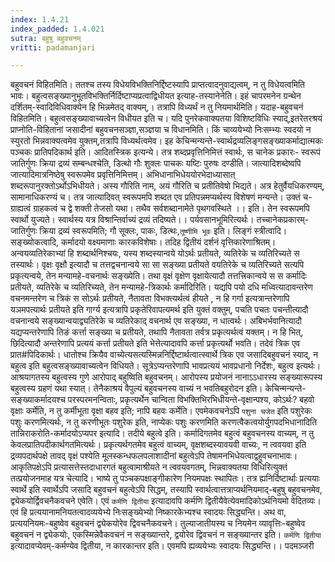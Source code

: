 ```yaml
---
index: 1.4.21
index_padded: 1.4.021
sutra: बहुषु बहुवचनम्
vritti: padamanjari

---
```

बहुवचनं विहितमिति। ततश्च तस्य विधेयविभक्तिनिर्द्दिष्टस्यापि प्राप्तत्वादनुवाद्यत्वम्, न तु विधेयत्वमिति भावः। बहुत्वसङ्ख्यानुभूतविभक्तिर्निर्दिष्टाप्यप्रत्वाद्विधीयत इत्याह-तस्यानेनेति। इहं चापरमनेन ग्रन्थेन दर्शितम्-स्वादिविधिवाक्येन हि भिन्नमेतद् वाक्यम्,। तत्रापि विध्यर्थं न तु नियमार्थमिति। यदाह-बहुवचनं विहितमिति। बहुत्वसङ्ख्यावाच्यत्वेन विधीयत इति च। यदि पुनरेकवाक्यतया विशिष्टविधिः स्याद्,इतरेतरश्रयं प्राप्नोति-विहितानां जसादीनां बहुवचनसञ्ज्ञा,सञ्ज्ञया च विधानमिति। किं चाव्ययेभ्यो निःसम्भ्यः स्वदयो न स्युरतो भिन्नवाक्यत्वमेव युक्तम्,तत्रापि विध्यर्थत्वमेव।
इह केचिन्मन्यन्ते-स्वार्थद्रव्यलिङ्गसङ्ख्याकर्माद्यात्मकः पञ्चकः प्रातिपदिकार्थ इति। आदितस्त्रिक इत्यन्ये। तत्र शब्दप्रवृत्तिनिमित्तं स्वार्थः, स चानेक प्रकारः- स्वरूपं जातिर्गुणः क्रिया द्रव्यं सम्बन्धश्चेति, डित्थो गौः शुक्लः पाचकः यष्टिः पुरुषः दण्डीति। जात्यादिशब्देष्वपि जात्यादिमात्रनिष्ठेषु स्वरूपमेव प्रवृत्तिनिमित्तम्। अभिधानाभिधेययोरभेदाध्यासात् शब्दरूपानुरक्तोऽर्थोऽभिधीयते। अस्य गौरिति नाम, अयं गौरिति च प्रतीतिवेषो भिद्यते। अत्र हेतुर्वैयधिकरण्यम्, सामानाधिकरण्यं च। तत्र जात्यादिवत् स्वरूपमपि शब्दत एव प्रतिपन्नमप्यर्थस्य विशेषणं मन्यन्ते। उक्तं च-
ग्राह्यत्वं ग्राहकत्वं च द्वे शक्ती तेजसो यथा।
तथैव सर्वशब्दानामेते पृथगवस्थिते ।। इति।
तेन स्वरूपमपि स्वार्थो युज्यते।
स्वार्थस्य यत्र विश्रान्तिर्वाच्यं द्रव्यं तदिष्यते।।
पर्यवसानभूमिरित्यर्थः। तच्चानेकप्रकारम्-जातिर्गुणः क्रिया द्रव्यं स्वरूपमिति; गौ सूक्लः, पाकः, डित्थः,`तूष्णीमि भूवः` इति। लिङ्गं स्त्रीत्वादि। सङ्ख्योकत्वादि, कर्मादयो वक्ष्यमाणाः कारकविशेषाः।
तदिह द्वितीयं दर्शनं वृत्तिकारेणाश्रितम्। अन्वयव्यतिरेकाभ्यां हि शब्दार्थनिश्चयः, यस्य शब्दस्यान्वये योऽर्थः प्रतीयते, व्यतिरेके च व्यतिरिच्यते स तस्यार्थः। वृक्षः वृक्षौ इत्यादौ च तत्तद्वचनान्वये सा सा सङ्ख्या प्रतीयते वयतिरेके च व्यतिरिच्यते सत्यपि प्रकृत्यन्वये, तेन मन्यामहे-वचनार्थः सङ्ख्येति। तथा वृक्षं वृक्षेण वृक्षायेत्यादौ तत्तत्त्रिकान्वये स स कर्मादिः प्रतीयते, व्यतिरेके च व्यतिरिच्यते, तेन मन्यामहे-त्रिकार्थः कर्मादिरिति। यद्यपि पयो दधि मध्वित्यादावन्तरेण वचनमन्तरेण च त्रिकं स सोऽर्थः प्रतीयते, नैतावता विभक्त्यर्थत्वं हीयते , न हि गर्गा इत्यत्रान्तरेणापि यञमपत्यार्थः प्रतीयते इति गार्ग्य इत्यत्रापि प्रकृतेरिवापत्यमर्थ इति युक्तं वक्तुम्, पचति पचतः पचन्तीत्यादौ वचनान्वये सङ्ख्यान्वयाद्व्यतिरेके च व्यतिरेकाद् वचनार्थ एव सङ्ख्या, न धात्वर्थः। अबिभर्भवानित्यादौ यद्यप्यन्तरेणापि तिङं कर्त्ता सङ्ख्या च प्रतीयते, तथापि नैतावता तर्वत्र प्रकृत्यर्थत्वं यक्तम्। न हि भित्, छिदित्यादौ अन्तरेणापि प्रत्ययं कर्त्ता प्रतीयते इति भेत्तेत्यादावपि कर्त्ता प्रकृत्यर्थो भवति। तदेवं त्रिक एव प्रात#पिदिकार्थः।
धातोश्च क्रियैव वाच्येत्यसत्यस्मिन्ननिर्द्दिष्टार्थत्वात्स्वार्थे त्रिक एव जसादिबहुवचनं स्याद्, न बहुत्व इति बहुत्वसङ्ख्यावाच्यत्वेन विधियते। सूत्रेऽप्यन्तरेणापि भावप्रत्ययं भावप्रधानो निर्देशः, बहुत्व इत्यर्थः। आश्रयागतस्य बहुत्वस्य गुणे आरोपाद् बहुष्विति बहुवचनम्। आरोपस्य प्रयोजनं नानाऽऽधारस्य सङ्ख्यारूपस्य बहुत्वस्य ग्रहणं यथा स्यात्। तेनैकाश्रयं वैपुल्यं बहुवचनस्य वाच्यं न भवतिबहुरोदन इति।
केचिन्मन्यन्ते-सङ्ख्याकर्मादयश्च परस्परमनन्विताः, प्रकृत्यर्थेन चान्विता विभक्तिभिरभिधीयन्ते-वृक्षान्पश्य, कोऽर्थः? बहवो वृक्षाः कर्मेति, न तु कर्मीभूता वृक्षा बहव इति; नापि बहवः कर्मेति। एवमेकवचनेऽपि `पशुना चजेत` इति पशुरेकः पशुः करणमित्यर्थः, न तु करणीभूतः पशुरेक इति, नाप्येकः पशुः करणमिति करणत्वैकत्वयोर्युगपदभिधानादिति तान्निराकरोति-कर्मादयोऽप्यपर इत्यादि। तदीये बहुत्वे इति। कर्मादिगतमेव बहुत्वं बहुवचनस्य वाच्यम्, न तु केवलप्रातिपदीकार्थगतमित्यर्थः। प्रकृत्यर्थगतमेव बहुत्वं वाच्यम्, वृक्षशब्दस्यावयवी वाच्यः, न त्ववयवा इति द्रव्यपदार्थपक्षे तावद् वृक्षं पश्येति मूलस्कन्धफलपलाशादीनां बहुत्वेऽपि तेषामनभिधेयत्वाद्वहुवचनाभावः। आकृतिपक्षेऽपि प्रत्यासत्तेस्तदाधारगतं बहुत्वामाश्रीयते न त्ववयवगतम्, भिन्नवाक्यतया विधिरित्युक्तं तत्प्रयोजनमाह यत्र चेत्यादि। भाष्ये तु पञ्चकपक्षाङ्गीकारेण नियमपक्षः स्थापितः। तत्र ह्यनिर्दिष्टार्थाः प्रत्ययाः स्वार्थे इति स्वार्थेऽपि जसादि बहुवचनं बहुत्वेऽपि सिद्धम्, तस्यापि स्वार्थत्वात्तत्राप्यर्थनियमाद्-बहुषु बहुवचनमेव, द्व्येकयोर्द्विवचनैकवचने एवेति। एवं `कर्मणि द्वितीया` इत्यादावपि कर्मणि द्वितीयैवेत्येवमादिकोऽर्थनियमो वेदितव्यः। एवं हि प्रत्ययानामनियतत्वादव्ययेभ्ये निःसङ्ख्येभ्यो निष्कारकेभ्यश्च स्वादयः सिद्ध्यन्ति। अथ वा, प्रत्ययनियमः-बहुष्वेव बहुवचनं द्व्येकयोरेव द्विवचनैकवचने। तुल्याजातीयस्य च नियमेन व्यावृत्तिः-बहुष्वेव बहुवचनं न द्व्येकयोः, एकस्मिन्नेवैकवचनं न सङ्ख्यान्तरे, द्वयोरेव द्विवचनं न सङ्ख्यान्तर इति। `कर्मणि द्वितीया` इत्यादावप्येवम्-कर्मण्येव द्वितीया, न कारकान्तर इति। एवमपि ह्यव्ययेभ्यः स्वादयः सिद्ध्यन्ति।।
पदमञ्जरी